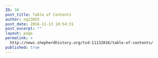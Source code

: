```yaml
---
ID: 10
post_title: Table of Contents
author: ng23055
post_date: 2016-11-13 18:54:31
post_excerpt: ""
layout: page
permalink: >
  http://news.shepherdhistory.org/tsd-11132016/table-of-contents/
published: true
---
```

<!-- Here be dragons.-->